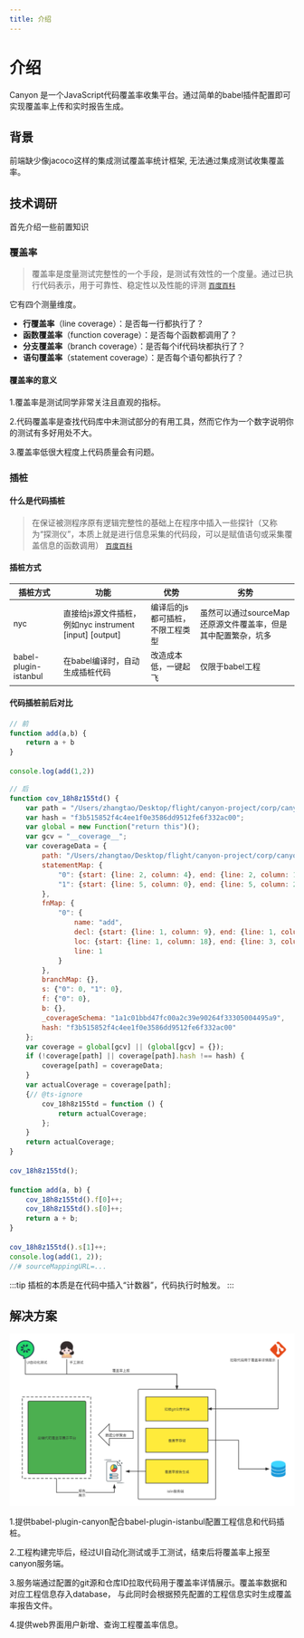 ```yaml
---
title: 介绍
---
```


# 介绍

Canyon 是一个JavaScript代码覆盖率收集平台。通过简单的babel插件配置即可实现覆盖率上传和实时报告生成。


## 背景

前端缺少像jacoco这样的集成测试覆盖率统计框架, 无法通过集成测试收集覆盖率。


## 技术调研

首先介绍一些前置知识

### 覆盖率

>
>
>覆盖率是度量测试完整性的一个手段，是测试有效性的一个度量。通过已执行代码表示，用于可靠性、稳定性以及性能的评测 [`百度百科`](https://baike.baidu.com/item/%E8%A6%86%E7%9B%96%E7%8E%87)



它有四个测量维度。

- **行覆盖率**（line coverage）：是否每一行都执行了？
- **函数覆盖率**（function coverage）：是否每个函数都调用了？
- **分支覆盖率**（branch coverage）：是否每个if代码块都执行了？
- **语句覆盖率**（statement coverage）：是否每个语句都执行了？



#### 覆盖率的意义

1.覆盖率是测试同学非常关注且直观的指标。

2.代码覆盖率是查找代码库中未测试部分的有用工具，然而它作为一个数字说明你的测试有多好用处不大。

3.覆盖率低很大程度上代码质量会有问题。

### 插桩

#### 什么是代码插桩

>
>在保证被测程序原有逻辑完整性的基础上在程序中插入一些探针（又称为“探测仪”，本质上就是进行信息采集的代码段，可以是赋值语句或采集覆盖信息的函数调用） [`百度百科`](https://baike.baidu.com/item/%E7%A8%8B%E5%BA%8F%E6%8F%92%E6%A1%A9)

#### 插桩方式


| 插桩方式              | 功能                                           | 优势                             | 劣势                                                         |
| --------------------- |----------------------------------------------| -------------------------------- | ------------------------------------------------------------ |
| nyc                   | 直接给js源文件插桩，例如nyc instrument [input] [output] | 编译后的js都可插桩，不限工程类型 | 虽然可以通过sourceMap还原源文件覆盖率，但是其中配置繁杂，坑多 |
| babel-plugin-istanbul | 在babel编译时，自动生成插桩代码                           | 改造成本低，一键起飞             | 仅限于babel工程                                              |




#### 代码插桩前后对比

```javascript
// 前
function add(a,b) {
    return a + b
}

console.log(add(1,2))
```

```javascript
// 后
function cov_18h8z155td() {
    var path = "/Users/zhangtao/Desktop/flight/canyon-project/corp/canyon-test/main.js";
    var hash = "f3b515852f4c4ee1f0e3586dd9512fe6f332ac00";
    var global = new Function("return this")();
    var gcv = "__coverage__";
    var coverageData = {
        path: "/Users/zhangtao/Desktop/flight/canyon-project/corp/canyon-test/main.js",
        statementMap: {
            "0": {start: {line: 2, column: 4}, end: {line: 2, column: 16}},
            "1": {start: {line: 5, column: 0}, end: {line: 5, column: 21}}
        },
        fnMap: {
            "0": {
                name: "add",
                decl: {start: {line: 1, column: 9}, end: {line: 1, column: 12}},
                loc: {start: {line: 1, column: 18}, end: {line: 3, column: 1}},
                line: 1
            }
        },
        branchMap: {},
        s: {"0": 0, "1": 0},
        f: {"0": 0},
        b: {},
        _coverageSchema: "1a1c01bbd47fc00a2c39e90264f33305004495a9",
        hash: "f3b515852f4c4ee1f0e3586dd9512fe6f332ac00"
    };
    var coverage = global[gcv] || (global[gcv] = {});
    if (!coverage[path] || coverage[path].hash !== hash) {
        coverage[path] = coverageData;
    }
    var actualCoverage = coverage[path];
    {// @ts-ignore
        cov_18h8z155td = function () {
            return actualCoverage;
        };
    }
    return actualCoverage;
}

cov_18h8z155td();

function add(a, b) {
    cov_18h8z155td().f[0]++;
    cov_18h8z155td().s[0]++;
    return a + b;
}

cov_18h8z155td().s[1]++;
console.log(add(1, 2));
//# sourceMappingURL=...
```

:::tip
插桩的本质是在代码中插入“计数器”，代码执行时触发。
:::









## 解决方案

![Example banner](./get-started/架构图.png)


1.提供babel-plugin-canyon配合babel-plugin-istanbul配置工程信息和代码插桩。

2.工程构建完毕后，经过UI自动化测试或手工测试，结束后将覆盖率上报至canyon服务端。

3.服务端通过配置的git源和仓库ID拉取代码用于覆盖率详情展示。覆盖率数据和对应工程信息存入database，
与此同时会根据预先配置的工程信息实时生成覆盖率报告文件。

4.提供web界面用户新增、查询工程覆盖率信息。
